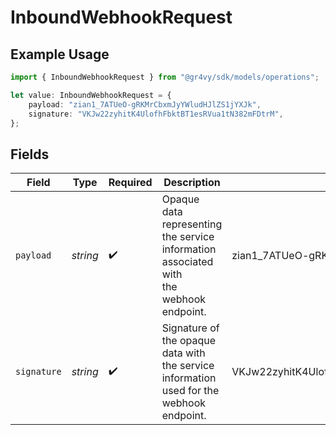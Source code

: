 # InboundWebhookRequest

## Example Usage

```typescript
import { InboundWebhookRequest } from "@gr4vy/sdk/models/operations";

let value: InboundWebhookRequest = {
    payload: "zian1_7ATUeO-gRKMrCbxmJyYWludHJlZS1jYXJk",
    signature: "VKJw22zyhitK4UlofhFbktBT1esRVua1tN382mFDtrM",
};
```

## Fields

| Field                                                                                    | Type                                                                                     | Required                                                                                 | Description                                                                              | Example                                                                                  |
| ---------------------------------------------------------------------------------------- | ---------------------------------------------------------------------------------------- | ---------------------------------------------------------------------------------------- | ---------------------------------------------------------------------------------------- | ---------------------------------------------------------------------------------------- |
| `payload`                                                                                | *string*                                                                                 | :heavy_check_mark:                                                                       | Opaque data representing the service information associated with<br/>the webhook endpoint. | zian1_7ATUeO-gRKMrCbxmJyYWludHJlZS1jYXJk                                                 |
| `signature`                                                                              | *string*                                                                                 | :heavy_check_mark:                                                                       | Signature of the opaque data with the service information<br/>used for the webhook endpoint. | VKJw22zyhitK4UlofhFbktBT1esRVua1tN382mFDtrM                                              |